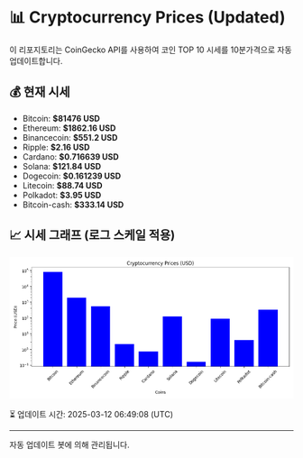 
# 📊 Cryptocurrency Prices (Updated)

이 리포지토리는 CoinGecko API를 사용하여 코인 TOP 10 시세를 10분가격으로 자동 업데이트합니다.

## 💰 현재 시세
- Bitcoin: **$81476 USD**
- Ethereum: **$1862.16 USD**
- Binancecoin: **$551.2 USD**
- Ripple: **$2.16 USD**
- Cardano: **$0.716639 USD**
- Solana: **$121.84 USD**
- Dogecoin: **$0.161239 USD**
- Litecoin: **$88.74 USD**
- Polkadot: **$3.95 USD**
- Bitcoin-cash: **$333.14 USD**

## 📈 시세 그래프 (로그 스케일 적용)
![Crypto Prices](crypto_prices.png)

⏳ 업데이트 시간: 2025-03-12 06:49:08 (UTC)

---
자동 업데이트 봇에 의해 관리됩니다.
